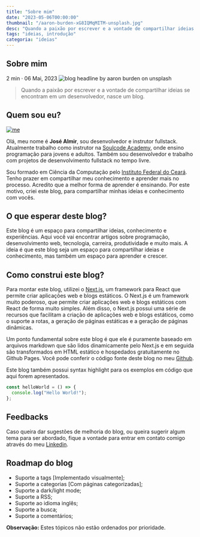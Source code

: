 ```yaml
---
title: "Sobre mim"
date: "2023-05-06T00:00:00"
thumbnail: "/aaron-burden-xG8IQMqMITM-unsplash.jpg"
desc: "Quando a paixão por escrever e a vontade de compartilhar ideias se encontram em um desenvolvedor, nasce um blog."
tags: "ideias, introdução"
categoria: "ideias"
---
```


<section className="intro">
<h1>Sobre mim</h1>
<i className="bi bi-clock-fill mr-xs"></i><span> 2 min · </span><i className="bi bi-calendar mr-xs"></i><span> 06 Mai, 2023</span>

<img src="/aaron-burden-xG8IQMqMITM-unsplash.jpg" className="headline" alt="blog headline by aaron burden on unsplash" title="By Aaron Burden on Unsplash">

<blockquote>Quando a paixão por escrever e a vontade de compartilhar ideias se encontram em um desenvolvedor, nasce um blog.</blockquote>

</section>

## Quem sou eu?

[![me](https://user-images.githubusercontent.com/50648379/235692940-d177b991-bde8-4d67-974c-6ba7a76c3e2b.png)](https://www.github.com/jose-almir)

Olá, meu nome é **José Almir**, sou desenvolvedor e instrutor fullstack. Atualmente trabalho como instrutor na [Soulcode Academy](https://soulcodeacademy.org/), onde ensino programação para jovens e adultos. Também sou desenvolvedor e trabalho com projetos de desenvolvimento fullstack no tempo livre.

Sou formado em Ciência da Computação pelo [Instituto Federal do Ceará](https://ifce.edu.br/). Tenho prazer em compartilhar meu conhecimento e aprender mais no processo. Acredito que a melhor forma de aprender é ensinando. Por este motivo, criei este blog, para compartilhar minhas ideias e conhecimento com vocês.

## O que esperar deste blog?

Este blog é um espaço para compartilhar ideias, conhecimento e experiências. Aqui você vai encontrar artigos sobre programação, desenvolvimento web, tecnologia, carreira, produtividade e muito mais. A ideia é que este blog seja um espaço para compartilhar ideias e conhecimento, mas também um espaço para aprender e crescer.

## Como construi este blog?

Para montar este blog, utilizei o [Next.js](https://nextjs.org/), um framework para React que permite criar aplicações web e blogs estáticos. O Next.js é um framework muito poderoso, que permite criar aplicações web e blogs estáticos com React de forma muito simples. Além disso, o Next.js possui uma série de recursos que facilitam a criação de aplicações web e blogs estáticos, como o suporte a rotas, a geração de páginas estáticas e a geração de páginas dinâmicas.

Um ponto fundamental sobre este blog é que ele é puramente baseado em arquivos markdown que são lidos dinamicamente pelo Next.js e em seguida são transformados em HTML estático e hospedados gratuitamente no Github Pages. Você pode conferir o código fonte deste blog no meu [Github](https://github.com/jose-almir/jose-almir.github.io).

Este blog também possui syntax highlight para os exemplos em código que aqui forem apresentados.

```js
const helloWorld = () => {
  console.log("Hello World!");
};
```

## Feedbacks

Caso queira dar sugestões de melhoria do blog, ou queira sugerir algum tema para ser abordado, fique a vontade para entrar em contato comigo através do meu [Linkedin](https://www.linkedin.com/in/jose-almir/).

## Roadmap do blog

<ul>
    <li><span className="closed">Suporte a tags</span> [Implementado visualmente];</li>
    <li><span className="closed">Suporte a categorias</span> [Com páginas categorizadas];</li>
    <li><span className="closed">Suporte a dark/light mode</span>;</li>
    <li><span className="closed">Suporte a RSS</span>;</li>
    <li>Suporte ao idioma inglês;</li>
    <li>Suporte a busca;</li>
    <li><span className="closed">Suporte a comentários</span>;</li>
</ul>

**Observação:** Estes tópicos não estão ordenados por prioridade.

